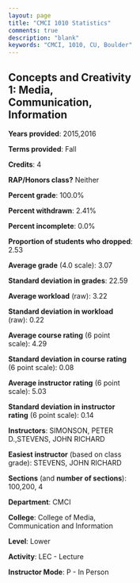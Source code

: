 ```yaml
---
layout: page
title: "CMCI 1010 Statistics"
comments: true
description: "blank"
keywords: "CMCI, 1010, CU, Boulder"
--- 
```

<head>
<script src="https://ajax.googleapis.com/ajax/libs/jquery/2.1.3/jquery.min.js"></script>
<script src="https://dl.dropboxusercontent.com/s/pc42nxpaw1ea4o9/highcharts.js?dl=0"></script>
<!-- <script src="../assets/js/highcharts.js"></script> -->
<style type="text/css">@font-face {
	font-family: "Bebas Neue";
	src: url(https://www.filehosting.org/file/details/544349/BebasNeue%20Regular.otf) format("opentype");
	}
	h1.Bebas { 
		font-family: "Bebas Neue", Verdana, Tahoma;
	}
</style>
</head>
<body>
	<div id="container" style="float: right; width: 45%; height: 88%; margin-left: 2.5%; margin-right: 2.5%;"></div>
	<script language="JavaScript">
		$(document).ready(function() {
		var chart = {type: 'column'};
		var title = {text: 'Grade Distribution'};
		var xAxis = {categories: ['A','B','C','D','F'],crosshair: true};
		var yAxis = {min: 0,title: {text: 'Percentage'}};
		var tooltip = {headerFormat: '<center><b><span style="font-size:20px">{point.key}</span></b></center>',
		               pointFormat: '<td style="padding:0"><b>{point.y:.1f}%</b></td>',
		               footerFormat: '</table>',shared: true,useHTML: true};
		var plotOptions = {column: {pointPadding: 0.0,borderWidth: 0}};  
		var credits = {enabled: false};var series= [{name: 'Percent',data: [36.3,43.52,15.93,2.04,2.22,]}];
		var json = {};
		json.chart = chart;
		json.title = title;
		json.tooltip = tooltip;
		json.xAxis = xAxis;
		json.yAxis = yAxis;  
		json.series = series;
		json.plotOptions = plotOptions;  
		json.credits = credits;
		$('#container').highcharts(json);
	});
	</script>
</body>
			   
## Concepts and Creativity 1: Media, Communication, Information

**Years provided**: 2015,2016

**Terms provided**: Fall

**Credits**: 4

**RAP/Honors class?** Neither

**Percent grade**: 100.0%

**Percent withdrawn**: 2.41%

**Percent incomplete**: 0.0%

**Proportion of students who dropped**: 2.53

**Average grade** (4.0 scale): 3.07

**Standard deviation in grades**: 22.59

**Average workload** (raw): 3.22

**Standard deviation in workload** (raw): 0.22

**Average course rating** (6 point scale): 4.29

**Standard deviation in course rating** (6 point scale): 0.08

**Average instructor rating** (6 point scale): 5.03

**Standard deviation in instructor rating** (6 point scale): 0.14

**Instructors**: SIMONSON, PETER D.,STEVENS, JOHN RICHARD

**Easiest instructor** (based on class grade): STEVENS, JOHN RICHARD

**Sections** (and **number of sections**): 100,200, 4

**Department**: CMCI

**College**: College of Media, Communication and Information

**Level**: Lower

**Activity**: LEC - Lecture

**Instructor Mode**: P  - In Person